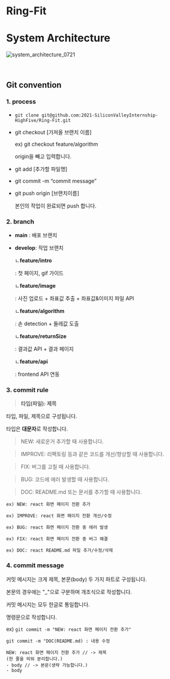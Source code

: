 # Ring-Fit
# System Architecture
![system_architecture_0721](https://user-images.githubusercontent.com/80808856/126721087-b2166c10-d652-4e4b-b224-be1464ecc7e5.png)

<br>

## **Git convention**
### 1. process
- `git clone git@github.com:2021-SiliconValleyInternship-HighFive/Ring-Fit.git`
- git checkout [가져올 브랜치 이름]

  ex) git checkout feature/algorithm

  origin을 빼고 입력합니다.
- git add [추가할 파일명] 
- git commit -m “commit message”
- git push origin [브랜치이름]
  
  본인의 작업이 완료되면 push 합니다.
### 2. branch
- **main**
: 배포 브랜치
- **develop**: 작업 브랜치

  ㄴ**feature/intro**
  
  : 첫 페이지, gif 가이드

  ㄴ**feature/image**
  
  : 사진 업로드 + 좌표값 추출 + 좌표값&이미지 파일 API

  ㄴ**feature/algorithm**
  
  : 손 detection + 둘레값 도출

  ㄴ**feature/returnSize**
  
  : 결과값 API + 결과 페이지
  
   ㄴ**feature/api**
  
  : frontend API 연동


### 3. commit rule
> **타입(파일): 제목** 

타입, 파일, 제목으로 구성됩니다.

타입은 **대문자**로 작성합니다.

> NEW: 새로운거 추가할 때 사용합니다.

> IMPROVE: 리팩토링 등과 같은 코드를 개선/향상할 때 사용합니다.

> FIX: 버그를 고칠 때 사용합니다.

> BUG: 코드에 에러 발생할 때 사용합니다.

> DOC: README.md 또는 문서를 추가할 때 사용합니다.

```
ex) NEW: react 화면 페이지 전환 추가

ex) IMPROVE: react 화면 페이지 전환 개선/수정

ex) BUG: react 화면 페이지 전환 중 에러 발생

ex) FIX: react 화면 페이지 전환 중 버그 해결

ex) DOC: react README.md 파일 추가/수정/삭제
```
### 4. commit message
커밋 메시지는 크게 제목, 본문(body) 두 가지 파트로 구성됩니다.

본문의 경우에는 "_"으로 구분하며 개조식으로 작성합니다.

커밋 메시지는 모두 한글로 통일합니다.

명령문으로 작성합니다.

ex) `git commit -m "NEW: react 화면 페이지 전환 추가"`

`git commit -m "DOC(README.md) : 내용 수정`

```
NEW: react 화면 페이지 전환 추가 // -> 제목
(한 줄을 띄워 분리합니다.)
- body // -> 본문(생략 가능합니다.)
- body
```

